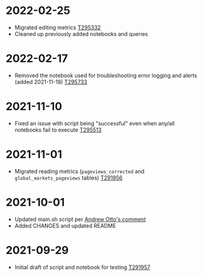 # 2022-02-25

- Migrated editing metrics [T295332](https://phabricator.wikimedia.org/T295332)
- Cleaned up previously added notebooks and queries

# 2022-02-17

- Removed the notebook used for troubleshooting error logging and alerts (added 2021-11-18) [T295733](https://phabricator.wikimedia.org/T295733)

# 2021-11-10

- Fixed an issue with script being "successful" even when any/all notebooks fail to execute [T295513](https://phabricator.wikimedia.org/T295513)

# 2021-11-01

- Migrated reading metrics (`pageviews_corrected` and `global_markets_pageviews` tables) [T291956](https://phabricator.wikimedia.org/T291956)

# 2021-10-01

- Updated main.sh script per [Andrew Otto's comment](https://gerrit.wikimedia.org/r/c/analytics/wmf-product/jobs/+/724469/comment/3337256d_31a2ba05/)
- Added CHANGES and updated README

# 2021-09-29

- Initial draft of script and notebook for testing [T291957](https://phabricator.wikimedia.org/T291957)
